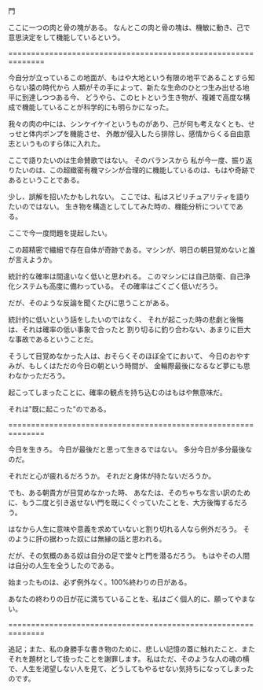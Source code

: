 門


ここに一つの肉と骨の塊がある。
なんとこの肉と骨の塊は、機敏に動き、己で意思決定をして機能しているという。

==============================================================

今自分が立っているこの地面が、もはや大地という有限の地平であることすら知らない猿の時代から
人類がその手によって、新たな生命のひとつ生み出せる地平に到達しつつある今、
どうやら、このヒトという生き物が、複雑で高度な構成で機能していることが科学的にも明らかになった。

我々の肉の中には、シンケイケイというものがあり、己が何も考えなくとも、せっせと体内ポンプを機能させ、
外敵が侵入したら排除し、感情からくる自由意志というものすら体に入れた。

ここで語りたいのは生命賛歌ではない。
そのバランスから
私が今一度、振り返りたいのは、この超緻密有機マシンが合理的に機能しているのは、もはや奇跡であるということである。

少し、誤解を招いたかもしれない。
ここでは、私はスピリチュアリティを語りたいのではない。
生き物を構造としてしてみた時の、機能分析についてである。

ここで今一度問題を提起したい。

この超精密で繊細で存在自体が奇跡である。マシンが、明日の朝目覚めないと誰が言えようか。


統計的な確率は間違いなく低いと思われる。
このマシンには自己防衛、自己浄化システムも高度に備わっている。
その確率はごくごく低いだろう。


だが、そのような反論を聞くたびに思うことがある。


統計的に低いという話をしたいのではなく、
それが起こった時の悲劇と後悔は、それは確率の低い事象で合ったと
割り切るに釣り合わない、あまりに巨大な事故であるということだ。

そうして目覚めなかった人は、おそらくそのほぼ全てにおいて、
今日のおやすみが、もしくはただの今日の朝という時間が、
金輪際最後になるなど夢にも思わなかっただろう。

起こってしまったことに、確率の観点を持ち込むのはもはや無意味だ。

それは"既に起こった"のである。


==============================================================


今日を生きろ。
今日が最後だと思って生きるではない。
多分今日が多分最後なのだ。

それだと心が疲れるだろうか。
それだと身体が持たないだろうか。

でも、ある朝貴方が目覚めなかった時、
あなたは、そのちゃちな言い訳のために、もう二度と引き返せない門を既にくぐっていたことを、大方後悔するだろう。

はなから人生に意味や意義を求めていないと割り切れる人なら例外だろう。
そのように肝の据わった奴には無縁の話と思われる。

だが、その気概のある奴は自分の足で堂々と門を潜るだろう。
もはやその人間は自分の人生を全うしたのである。

始まったものは、必ず例外なく。100%終わりの日がある。

あなたの終わりの日が花に満ちていることを、私はごく個人的に、願ってやまない。


==============================================================


追記；また、私の身勝手な書き物のために、悲しい記憶の蓋に触れたこと、またそれを題材として扱ったことを謝罪します。
私はただ、そのような人の魂の横で、人生を渇望しない人を見て、どうしてもやるせない気持ちになってしまったのです。
